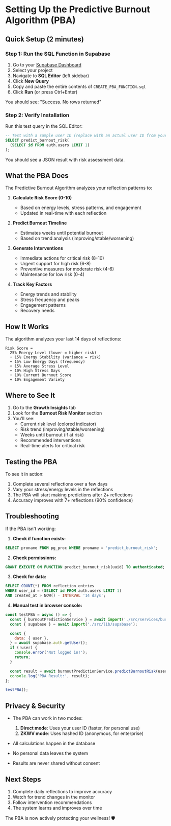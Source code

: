 # Setting Up the Predictive Burnout Algorithm (PBA)

## Quick Setup (2 minutes)

### Step 1: Run the SQL Function in Supabase

1. Go to your [Supabase Dashboard](https://supabase.com/dashboard)
2. Select your project
3. Navigate to **SQL Editor** (left sidebar)
4. Click **New Query**
5. Copy and paste the entire contents of `CREATE_PBA_FUNCTION.sql`
6. Click **Run** (or press Ctrl+Enter)

You should see: "Success. No rows returned"

### Step 2: Verify Installation

Run this test query in the SQL Editor:

```sql
-- Test with a sample user ID (replace with an actual user ID from your auth.users table)
SELECT predict_burnout_risk(
  (SELECT id FROM auth.users LIMIT 1)
);
```

You should see a JSON result with risk assessment data.

## What the PBA Does

The Predictive Burnout Algorithm analyzes your reflection patterns to:

1. **Calculate Risk Score (0-10)**
   - Based on energy levels, stress patterns, and engagement
   - Updated in real-time with each reflection

2. **Predict Burnout Timeline**
   - Estimates weeks until potential burnout
   - Based on trend analysis (improving/stable/worsening)

3. **Generate Interventions**
   - Immediate actions for critical risk (8-10)
   - Urgent support for high risk (6-8)
   - Preventive measures for moderate risk (4-6)
   - Maintenance for low risk (0-4)

4. **Track Key Factors**
   - Energy trends and stability
   - Stress frequency and peaks
   - Engagement patterns
   - Recovery needs

## How It Works

The algorithm analyzes your last 14 days of reflections:

```
Risk Score =
  25% Energy Level (lower = higher risk)
  + 15% Energy Stability (variance = risk)
  + 15% Low Energy Days (frequency)
  + 15% Average Stress Level
  + 10% High Stress Days
  + 10% Current Burnout Score
  + 10% Engagement Variety
```

## Where to See It

1. Go to the **Growth Insights** tab
2. Look for the **Burnout Risk Monitor** section
3. You'll see:
   - Current risk level (colored indicator)
   - Risk trend (improving/stable/worsening)
   - Weeks until burnout (if at risk)
   - Recommended interventions
   - Real-time alerts for critical risk

## Testing the PBA

To see it in action:

1. Complete several reflections over a few days
2. Vary your stress/energy levels in the reflections
3. The PBA will start making predictions after 2+ reflections
4. Accuracy improves with 7+ reflections (90% confidence)

## Troubleshooting

If the PBA isn't working:

1. **Check if function exists:**

```sql
SELECT proname FROM pg_proc WHERE proname = 'predict_burnout_risk';
```

2. **Check permissions:**

```sql
GRANT EXECUTE ON FUNCTION predict_burnout_risk(uuid) TO authenticated;
```

3. **Check for data:**

```sql
SELECT COUNT(*) FROM reflection_entries
WHERE user_id = (SELECT id FROM auth.users LIMIT 1)
AND created_at > NOW() - INTERVAL '14 days';
```

4. **Manual test in browser console:**

```javascript
const testPBA = async () => {
  const { burnoutPredictionService } = await import('./src/services/burnoutPredictionService');
  const { supabase } = await import('./src/lib/supabase');

  const {
    data: { user },
  } = await supabase.auth.getUser();
  if (!user) {
    console.error('Not logged in!');
    return;
  }

  const result = await burnoutPredictionService.predictBurnoutRisk(user.id);
  console.log('PBA Result:', result);
};

testPBA();
```

## Privacy & Security

- The PBA can work in two modes:
  1. **Direct mode**: Uses your user ID (faster, for personal use)
  2. **ZKWV mode**: Uses hashed ID (anonymous, for enterprise)

- All calculations happen in the database
- No personal data leaves the system
- Results are never shared without consent

## Next Steps

1. Complete daily reflections to improve accuracy
2. Watch for trend changes in the monitor
3. Follow intervention recommendations
4. The system learns and improves over time

The PBA is now actively protecting your wellness! 🛡️

